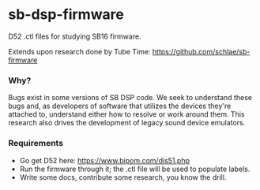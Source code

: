 # sb-dsp-firmware
D52 .ctl files for studying SB16 firmware.

Extends upon research done by Tube Time: https://github.com/schlae/sb-firmware

### Why?

Bugs exist in some versions of SB DSP code. We seek to understand these bugs and,
as developers of software that utilizes the devices they're attached to, understand
either how to resolve or work around them. This research also drives the development
of legacy sound device emulators.

### Requirements

- Go get D52 here: https://www.bipom.com/dis51.php
- Run the firmware through it; the .ctl file will be used to populate labels.
- Write some docs, contribute some research, you know the drill.
